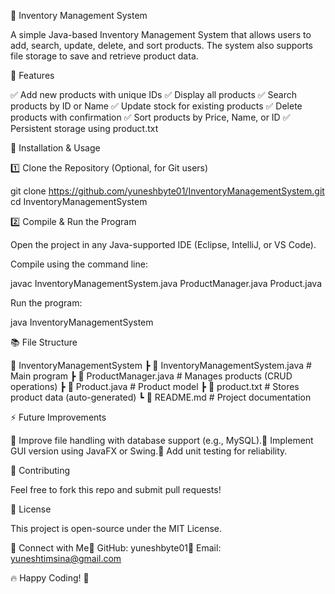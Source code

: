 🏢 Inventory Management System

A simple Java-based Inventory Management System that allows users to add, search, update, delete, and sort products. The system also supports file storage to save and retrieve product data.

📌 Features

✅ Add new products with unique IDs
✅ Display all products
✅ Search products by ID or Name
✅ Update stock for existing products
✅ Delete products with confirmation
✅ Sort products by Price, Name, or ID
✅ Persistent storage using product.txt

🚀 Installation & Usage

1️⃣ Clone the Repository (Optional, for Git users)

git clone https://github.com/yuneshbyte01/InventoryManagementSystem.git
cd InventoryManagementSystem

2️⃣ Compile & Run the Program

Open the project in any Java-supported IDE (Eclipse, IntelliJ, or VS Code).

Compile using the command line:

javac InventoryManagementSystem.java ProductManager.java Product.java

Run the program:

java InventoryManagementSystem

📚 File Structure

📆 InventoryManagementSystem
 ┣ 📝 InventoryManagementSystem.java  # Main program
 ┣ 📝 ProductManager.java             # Manages products (CRUD operations)
 ┣ 📝 Product.java                     # Product model
 ┣ 📝 product.txt                      # Stores product data (auto-generated)
 ┗ 📝 README.md                        # Project documentation

⚡ Future Improvements

🔹 Improve file handling with database support (e.g., MySQL).🔹 Implement GUI version using JavaFX or Swing.🔹 Add unit testing for reliability.

🤝 Contributing

Feel free to fork this repo and submit pull requests!

📝 License

This project is open-source under the MIT License.

💎 Connect with Me🐙 GitHub: yuneshbyte01📧 Email: yuneshtimsina@gmail.com

🔥 Happy Coding! 🚀

